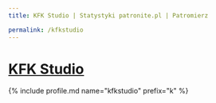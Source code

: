 ```yaml
---
title: KFK Studio | Statystyki patronite.pl | Patromierz

permalink: /kfkstudio
---
```


# [KFK Studio](https://patronite.pl/kfkstudio)

{% include profile.md name="kfkstudio" prefix="k" %}
